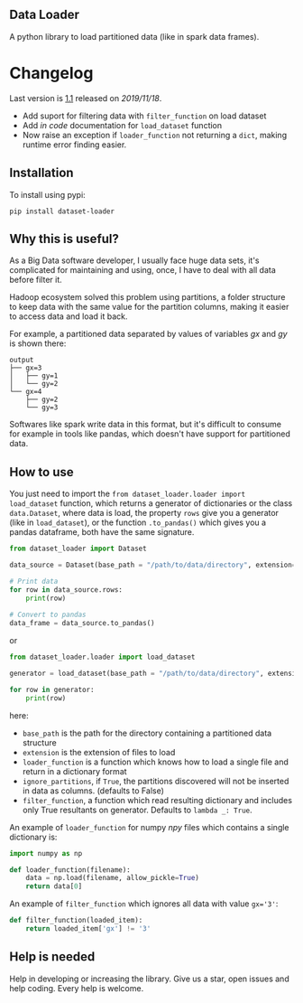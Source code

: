 ## Data Loader
A python library to load partitioned data (like in spark data frames).

# Changelog
Last version is [1.1](https://pypi.org/manage/project/dataset-loader/settings/) released on *2019/11/18*.

* Add suport for filtering data with `filter_function` on load dataset
* Add *in code* documentation for `load_dataset` function
* Now raise an exception if `loader_function` not returning a `dict`, making runtime error finding easier.


## Installation
To install using pypi:

`pip install dataset-loader`

## Why this is useful?
As a Big Data software developer, I usually face huge data sets, it's complicated for maintaining and using, once, I have to deal with all data before filter it.

Hadoop ecosystem solved this problem using partitions, a folder structure to keep data with the same value for the partition columns, making it easier to access data and load it back.

For example, a partitioned data separated by values of variables *gx* and *gy* is shown there:

```
output  
├── gx=3  
│   ├── gy=1  
│   └── gy=2  
└── gx=4  
    ├── gy=2  
    └── gy=3  
```

Softwares like spark write data in this format, but it's difficult to consume for example in tools like pandas, which doesn't have support for partitioned data.

## How to use
You just need to import the `from dataset_loader.loader import load_dataset` function, which returns a generator of dictionaries or the class `data.Dataset`, where data is load, the property `rows` give you a generator (like in `load_dataset`), or the function `.to_pandas()` which gives you a pandas dataframe, both have the same signature.

```python
from dataset_loader import Dataset

data_source = Dataset(base_path = "/path/to/data/directory", extension="csv", loader_function, ignore_partitions=False)

# Print data
for row in data_source.rows:
    print(row)
    
# Convert to pandas
data_frame = data_source.to_pandas()    
```

or

```python
from dataset_loader.loader import load_dataset

generator = load_dataset(base_path = "/path/to/data/directory", extension="csv", loader_function, ignore_partitions=False)

for row in generator:
    print(row)
```


here:

* `base_path` is the path for the directory containing a partitioned data structure
* `extension` is the extension of files to load
* `loader_function` is a function which knows how to load a single file and return in a dictionary format
* `ignore_partitions`, if `True`, the partitions discovered will not be inserted in data as columns. (defaults to False)
* `filter_function`, a function which read resulting dictionary and includes only True resultants on generator. Defaults to `lambda _: True`. 

An example of `loader_function` for numpy *npy* files which contains a single dictionary is:

```python
import numpy as np

def loader_function(filename):
    data = np.load(filename, allow_pickle=True)
    return data[0]
```

An example of `filter_function` which ignores all data with value `gx='3'`:
```python
def filter_function(loaded_item):
    return loaded_item['gx'] != '3'
```

## Help is needed

Help in developing or increasing the library. Give us a star, open issues and help coding. Every help is welcome.
